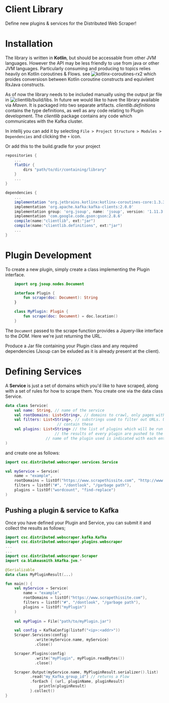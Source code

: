 # Client Library 

Define new plugins & services for the Distributed Web Scraper!

# Installation

The library is written in **Kotlin**, but should be accessable from other JVM languages. However the API may be 
less friendly to use from java or other JVM languages. Particularly consuming and producing to topics relies 
heavily on Kotlin coroutines & Flows. see ![kotlinx-coroutines-rx2](https://github.com/Kotlin/kotlinx.coroutines/tree/master/reactive/kotlinx-coroutines-rx2) which
proides conversiosn between Kotlin coroutine constructs and equivilent RxJava constructs.

As of now the library needs to be included manually using the output jar file in ![clientlib/build/libs](/build/libs "libs").
In future we would like to have the library available via *Maven*. It is packaged into two separate artifacts. *clientlib.definitions* contains
the type definitions, as well as any code relating to Plugin development. The *clientlib* package contains any code which communicates 
with the Kafka cluster. 

In intellij you can add it by selecting `File > Project Structure > Modules > Dependencies` and clicking the `+` icon.

Or add this to the build.gradle for your project

```gradle
repositories {
    ...
    flatDir {
        dirs "path/to/dir/containing/library"
    }
    ...
}

dependencies {
    ...
    implementation "org.jetbrains.kotlinx:kotlinx-coroutines-core:1.3.3"
    implementation 'org.apache.kafka:kafka-clients:2.0.0'
    implementation group: 'org.jsoup', name: 'jsoup', version: '1.11.3'
    implementation 'com.google.code.gson:gson:2.8.6'
    compile(name:"clientlib", ext:"jar")
    compile(name:"clientlib.definitions", ext:"jar")
    ...
}
```

# Plugin Development

To create a new plugin, simply create a class implementing the Plugin interface.

```kotlin
	import org.jsoup.nodes.Document

	interface Plugin {
		fun scrape(doc: Document): String
	}

	class MyPlugin: Plugin {
		fun scrape(doc: Document) = doc.location()
	}
```

The `Document` passed to the scrape function provides a Jquery-like interface to the *DOM*. Here we're just returning the URL.

Produce a Jar file containing your Plugin class and any required dependencies (Jsoup can be exluded as it is already present at the client).

# Defining Services

A **Service** is just a set of domains which you'd like to have scraped, along 
with a set of rules for how to scrape them. You create one via the data class Service.

```kotlin
data class Service(
    val name: String, // name of the service
    val rootDomains: List<String>, // domains to crawl, only pages with these domains will be crawled
    val filters: List<String>, // substrings used to filter out URLs. URLs will only be scraped if they do not
    			       // contain these
    val plugins: List<String> // the list of plugins which will be run on each page
    			      // the results of every plugin are pushed to the results channel, but the 
			      // name of the plugin used is indicated with each entry
)
```

and create one as follows:

```kotlin
import csc.distributed.webscraper.services.Service

val myService = Service(
	name = "example",
	rootDomains = listOf("https://www.scrapethissite.com", "http://www.important-cia-documents.com"),
	filters = listOf("#", "/dontlook", "/garbage path"),
	plugins = listOf("wordcount", "find-replace")
)
```

## Pushing a plugin & service to Kafka

Once you have defined your Plugin and Service, you can submit it and collect the
results as follows;

```kotlin
import csc.distributed.webscraper.kafka.Kafka
import csc.distributed.webscraper.plugins.webscraper
...
...
import csc.distributed.webscraper.Scraper
import ca.blakeasmith.kKafka.jvm.*

@Serializable
data class MyPluginResult(...)

fun main() {
    val myService = Service(
	    name = "example",
	    rootDomains = listOf("https://www.scrapethissite.com"),
	    filters = listOf("#", "/dontlook", "/garbage path"),
	    plugins = listOf("myPlugin")
    )
   
    val myPlugin = File("path/to/myPlugin.jar")

    val config = KafkaConfig(listof("<ip>:<addr>"))
    Scraper.Services(config)
             .write(myService.name, myService)
             .close()

    Scraper.Plugins(config)
             .write("myPlugin", myPlugin.readBytes())
             .close()

    Scraper.Output(myService.name, MyPluginResult.serializer().list)
           .read("my_Kafka_group_id") // returns a Flow
           .forEach { (url, pluginName, pluginResult)
               println(pluginResult)  
           }.collect()            
}

```












